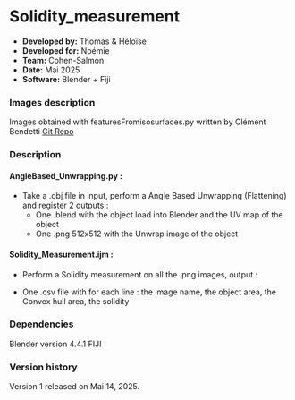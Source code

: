 # Solidity_measurement

* **Developed by:** Thomas & Héloïse
* **Developed for:** Noémie
* **Team:** Cohen-Salmon
* **Date:** Mai 2025
* **Software:** Blender + Fiji


### Images description

Images obtained with featuresFromisosurfaces.py written by Clément Bendetti [Git Repo](https://github.com/MontpellierRessourcesImagerie/imagej_macros_and_scripts/tree/master/clement/stand-alones/astrocytesBloodVessels)

### Description

#### AngleBased_Unwrapping.py :

* Take a .obj file in input, perform a Angle Based Unwrapping (Flattening) and register 2 outputs :
  - One .blend with the object load into Blender and the UV map of the object
  - One .png 512x512 with the Unwrap image of the object

#### Solidity_Measurement.ijm :

* Perform a Solidity measurement on all the .png images, output :
- One .csv file with for each line : the image name, the object area, the Convex hull area, the solidity

### Dependencies

Blender version 4.4.1
FIJI

### Version history

Version 1 released on Mai 14, 2025.


